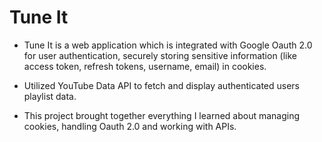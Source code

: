 # Tune It

  - Tune It is a web application which is integrated with Google Oauth 2.0 for user authentication, securely storing sensitive information (like access   token, refresh tokens, username, email) in cookies.

- Utilized YouTube Data API to fetch and display authenticated users playlist data.
- This project brought together everything I learned about managing cookies, handling Oauth 2.0 and working with APIs.
